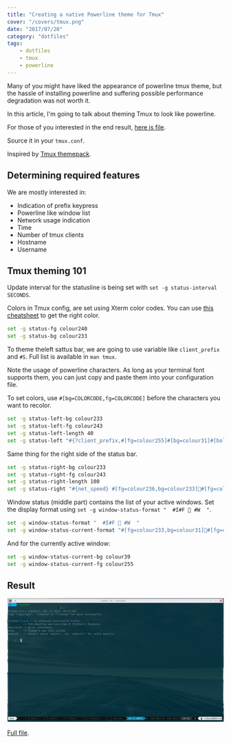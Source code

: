 ```yaml
---
title: "Creating a native Powerline theme for Tmux"
cover: "/covers/tmux.png"
date: "2017/07/20"
category: "dotfiles"
tags:
    - dotfiles
    - tmux
    - powerline
---
```


Many of you might have liked the appearance of powerline tmux theme, but the hassle of installing powerline and suffering possible performance degradation was not worth it.

In this article, I'm going to talk about theming Tmux to look like powerline.

For those of you interested in the end result, [here is file](https://github.com/Vagr9K/dotfiles/blob/master/tmux/powerline.tmuxtheme).

Source it in your `tmux.conf`.

Inspired by [Tmux themepack](https://github.com/jimeh/tmux-themepack/blob/master/powerline/default/cyan.tmuxtheme).

## Determining required features

We are mostly interested in:

* Indication of prefix keypress
* Powerline like window list
* Network usage indication
* Time
* Number of tmux clients
* Hostname
* Username

## Tmux theming 101

Update interval for the statusline is being set with `set -g status-interval SECONDS`.

Colors in Tmux config, are set using Xterm color codes. You can use [this cheatsheet](https://jonasjacek.github.io/colors/) to get the right color.

```sh
set -g status-fg colour240
set -g status-bg colour233
```

To theme theleft sattus bar, we are going to use variable like `client_prefix` and `#S`. Full list is available in `man tmux`.

Note the usage of powerline characters. As long as your terminal font supports them, you can just copy and paste them into your configuration file.

To set colors, use `#[bg=COLORCODE,fg=COLORCODE]` before the characters you want to recolor.

```sh
set -g status-left-bg colour233
set -g status-left-fg colour243
set -g status-left-length 40
set -g status-left "#{?client_prefix,#[fg=colour255]#[bg=colour31]#[bold] #S #[fg=colour31]#[bg=colour233],#[fg=colour232]#[bg=colour255]#[bold] #S #[fg=colour255]#[bg=colour233]}"
```

Same thing for the right side of the status bar.

```sh
set -g status-right-bg colour233
set -g status-right-fg colour243
set -g status-right-length 100
set -g status-right "#{net_speed} #[fg=colour236,bg=colour233]#[fg=colour255,bg=colour236] %H:%M #[fg=colour233,bg=colour236]#[fg=colour255,bg=colour233,bold] #{session_attached} #[fg=colour255,bg=colour233]#[fg=colour233,bg=colour255]  #(whoami)@#[fg=colour232,bg=colour255,bold]#H "
```

Window status (middle part) contains the list of your active windows. Set the display format using `set -g window-status-format "  #I#F  #W  "`.

```sh
set -g window-status-format "  #I#F  #W  "
set -g window-status-current-format "#[fg=colour233,bg=colour31]#[fg=colour255,bg=colour31] #I#F  #W #[fg=colour31,bg=colour233,nobold]"
```

And for the currently active window:

```sh
set -g window-status-current-bg colour39
set -g window-status-current-fg colour255
```

## Result

![screenshot](./theme-screenshot.png)

[Full file](https://github.com/Vagr9K/dotfiles/blob/master/tmux/powerline.tmuxtheme).
